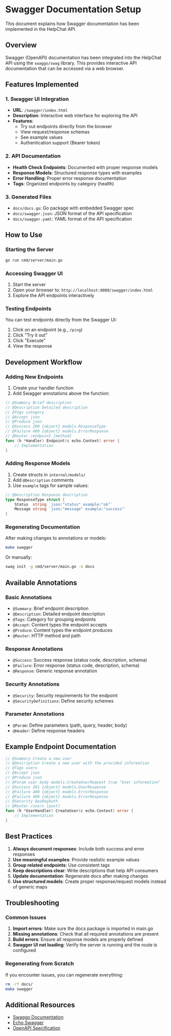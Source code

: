 # Swagger Documentation Setup

This document explains how Swagger documentation has been implemented in the HelpChat API.

## Overview

Swagger (OpenAPI) documentation has been integrated into the HelpChat API using the `swaggo/swag` library. This provides interactive API documentation that can be accessed via a web browser.

## Features Implemented

### 1. Swagger UI Integration

- **URL**: `/swagger/index.html`
- **Description**: Interactive web interface for exploring the API
- **Features**:
  - Try out endpoints directly from the browser
  - View request/response schemas
  - See example values
  - Authentication support (Bearer token)

### 2. API Documentation

- **Health Check Endpoints**: Documented with proper response models
- **Response Models**: Structured response types with examples
- **Error Handling**: Proper error response documentation
- **Tags**: Organized endpoints by category (health)

### 3. Generated Files

- `docs/docs.go`: Go package with embedded Swagger spec
- `docs/swagger.json`: JSON format of the API specification
- `docs/swagger.yaml`: YAML format of the API specification

## How to Use

### Starting the Server

```bash
go run cmd/server/main.go
```

### Accessing Swagger UI

1. Start the server
2. Open your browser to: `http://localhost:8080/swagger/index.html`
3. Explore the API endpoints interactively

### Testing Endpoints

You can test endpoints directly from the Swagger UI:

1. Click on an endpoint (e.g., `/ping`)
2. Click "Try it out"
3. Click "Execute"
4. View the response

## Development Workflow

### Adding New Endpoints

1. Create your handler function
2. Add Swagger annotations above the function:

```go
// @Summary Brief description
// @Description Detailed description
// @Tags category
// @Accept json
// @Produce json
// @Success 200 {object} models.ResponseType
// @Failure 400 {object} models.ErrorResponse
// @Router /endpoint [method]
func (h *Handler) Endpoint(c echo.Context) error {
    // Implementation
}
```

### Adding Response Models

1. Create structs in `internal/models/`
2. Add `@Description` comments
3. Use `example` tags for sample values:

```go
// @Description Response description
type ResponseType struct {
    Status  string `json:"status" example:"ok"`
    Message string `json:"message" example:"success"`
}
```

### Regenerating Documentation

After making changes to annotations or models:

```bash
make swagger
```

Or manually:

```bash
swag init -g cmd/server/main.go -o docs
```

## Available Annotations

### Basic Annotations

- `@Summary`: Brief endpoint description
- `@Description`: Detailed endpoint description
- `@Tags`: Category for grouping endpoints
- `@Accept`: Content types the endpoint accepts
- `@Produce`: Content types the endpoint produces
- `@Router`: HTTP method and path

### Response Annotations

- `@Success`: Success response (status code, description, schema)
- `@Failure`: Error response (status code, description, schema)
- `@Response`: Generic response annotation

### Security Annotations

- `@Security`: Security requirements for the endpoint
- `@SecurityDefinitions`: Define security schemes

### Parameter Annotations

- `@Param`: Define parameters (path, query, header, body)
- `@Header`: Define response headers

## Example Endpoint Documentation

```go
// @Summary Create a new user
// @Description Create a new user with the provided information
// @Tags users
// @Accept json
// @Produce json
// @Param user body models.CreateUserRequest true "User information"
// @Success 201 {object} models.UserResponse
// @Failure 400 {object} models.ErrorResponse
// @Failure 409 {object} models.ErrorResponse
// @Security ApiKeyAuth
// @Router /users [post]
func (h *UserHandler) CreateUser(c echo.Context) error {
    // Implementation
}
```

## Best Practices

1. **Always document responses**: Include both success and error responses
2. **Use meaningful examples**: Provide realistic example values
3. **Group related endpoints**: Use consistent tags
4. **Keep descriptions clear**: Write descriptions that help API consumers
5. **Update documentation**: Regenerate docs after making changes
6. **Use structured models**: Create proper response/request models instead of generic maps

## Troubleshooting

### Common Issues

1. **Import errors**: Make sure the docs package is imported in main.go
2. **Missing annotations**: Check that all required annotations are present
3. **Build errors**: Ensure all response models are properly defined
4. **Swagger UI not loading**: Verify the server is running and the route is configured

### Regenerating from Scratch

If you encounter issues, you can regenerate everything:

```bash
rm -rf docs/
make swagger
```

## Additional Resources

- [Swaggo Documentation](https://github.com/swaggo/swag)
- [Echo Swagger](https://github.com/swaggo/echo-swagger)
- [OpenAPI Specification](https://swagger.io/specification/)
